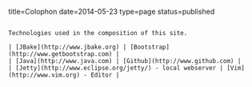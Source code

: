 title=Colophon
date=2014-05-23
type=page
status=published
~~~~~~

Technologies used in the composition of this site.

| [JBake](http://www.jbake.org) | [Bootstrap](http://www.getbootstrap.com) |
| [Java](http://www.java.com) | [Github](http://www.github.com) |
| [Jetty](http://www.eclipse.org/jetty/) - local webserver | [Vim](http://www.vim.org) - Editor |
